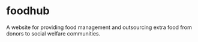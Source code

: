 # foodhub
A website for providing food management and outsourcing extra food from donors to social welfare communities.
